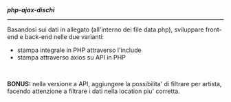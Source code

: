 <strong><i>php-ajax-dischi</i></strong>

<hr>

<p>Basandosi sui dati in allegato (all'interno dei file data.php), sviluppare front-end e back-end nelle due varianti:</p>
<ul>
<li>stampa integrale in PHP attraverso l'include</li>
<li>stampa attraverso axios su API in PHP</li>
</ul>
<br>
<p><strong>BONUS:</strong> nella versione a API, aggiungere la possibilita' di filtrare per artista, facendo attenzione a filtrare i dati nella location piu' corretta.</p>